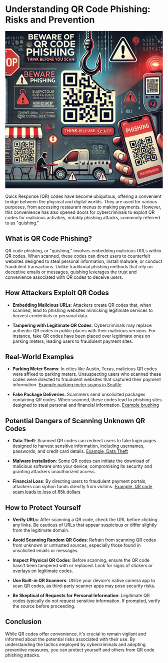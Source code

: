 # Understanding QR Code Phishing: Risks and Prevention

<p align="center">
  <img src="43ef5fb2-a11d-4b5f-990a-41cfe144086a.webp" alt="QR Code Phishing Warning">
</p>

Quick Response (QR) codes have become ubiquitous, offering a convenient bridge between the physical and digital worlds. They are used for various purposes, from accessing restaurant menus to making payments. However, this convenience has also opened doors for cybercriminals to exploit QR codes for malicious activities, notably phishing attacks, commonly referred to as "quishing."

## What is QR Code Phishing?

QR code phishing, or "quishing," involves embedding malicious URLs within QR codes. When scanned, these codes can direct users to counterfeit websites designed to steal personal information, install malware, or conduct fraudulent transactions. Unlike traditional phishing methods that rely on deceptive emails or messages, quishing leverages the trust and convenience associated with QR codes to deceive users.

## How Attackers Exploit QR Codes

- **Embedding Malicious URLs**: Attackers create QR codes that, when scanned, lead to phishing websites mimicking legitimate services to harvest credentials or personal data.

- **Tampering with Legitimate QR Codes**: Cybercriminals may replace authentic QR codes in public places with their malicious versions. For instance, fake QR codes have been placed over legitimate ones on parking meters, leading users to fraudulent payment sites.


## Real-World Examples

- **Parking Meter Scams**: In cities like Austin, Texas, malicious QR codes were affixed to parking meters. Unsuspecting users who scanned these codes were directed to fraudulent websites that captured their payment information. [Example parking meter scams in Seattle](https://www.king5.com/article/news/verify/scams-verify/fake-qr-code-parking-meter-scams/536-3d7437f3-ef57-401a-89f9-19c2d1292f97)


- **Fake Package Deliveries**: Scammers send unsolicited packages containing QR codes. When scanned, these codes lead to phishing sites designed to steal personal and financial information. [Example brushing](https://www.cnet.com/personal-finance/got-a-package-on-your-doorstep-that-you-didnt-order-it-could-be-a-scam/)

## Potential Dangers of Scanning Unknown QR Codes

- **Data Theft**: Scanned QR codes can redirect users to fake login pages designed to harvest sensitive information, including usernames, passwords, and credit card details. [Example, Data Theft](https://www.theverge.com/2025/1/8/24338947/t-mobile-2021-data-breach-washington-ag-lawsuit)

- **Malware Installation**: Some QR codes can initiate the download of malicious software onto your device, compromising its security and granting attackers unauthorized access.

- **Financial Loss**: By directing users to fraudulent payment portals, attackers can siphon funds directly from victims. [Example, QR code scam leads to loss of 65k dollars](https://www.kiro7.com/news/local/use-caution-with-qr-codes-they-can-lead-you-right-scammer/2Y6ARAUHH5FQXIVZDZTFC5RADY/)

## How to Protect Yourself

- **Verify URLs**: After scanning a QR code, check the URL before clicking any links. Be cautious of URLs that appear suspicious or differ slightly from the legitimate domain.

- **Avoid Scanning Random QR Codes**: Refrain from scanning QR codes from unknown or untrusted sources, especially those found in unsolicited emails or messages.

- **Inspect Physical QR Codes**: Before scanning, ensure the QR code hasn't been tampered with or replaced. Look for signs of stickers or overlays on legitimate codes.

- **Use Built-in QR Scanners**: Utilize your device's native camera app to scan QR codes, as third-party scanner apps may pose security risks.

- **Be Skeptical of Requests for Personal Information**: Legitimate QR codes typically do not request sensitive information. If prompted, verify the source before proceeding.


## Conclusion

While QR codes offer convenience, it's crucial to remain vigilant and informed about the potential risks associated with their use. By understanding the tactics employed by cybercriminals and adopting preventive measures, you can protect yourself and others from QR code phishing attacks.
